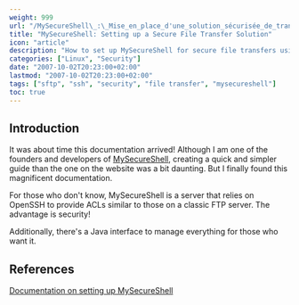 ```yaml
---
weight: 999
url: "/MySecureShell\_:\_Mise_en_place_d'une_solution_sécurisée_de_transfert_de_fichiers/"
title: "MySecureShell: Setting up a Secure File Transfer Solution"
icon: "article"
description: "How to set up MySecureShell for secure file transfers using OpenSSH with ACLs similar to a classic FTP server."
categories: ["Linux", "Security"]
date: "2007-10-02T20:23:00+02:00"
lastmod: "2007-10-02T20:23:00+02:00"
tags: ["sftp", "ssh", "security", "file transfer", "mysecureshell"]
toc: true
---
```


## Introduction

It was about time this documentation arrived! Although I am one of the founders and developers of [MySecureShell](https://mysecureshell.sourceforge.net), creating a quick and simpler guide than the one on the website was a bit daunting. But I finally found this magnificent documentation.

For those who don't know, MySecureShell is a server that relies on OpenSSH to provide ACLs similar to those on a classic FTP server. The advantage is security!

Additionally, there's a Java interface to manage everything for those who want it.

## References

[Documentation on setting up MySecureShell](/pdf/chrooted_sftp_with_mysecureshell.pdf)